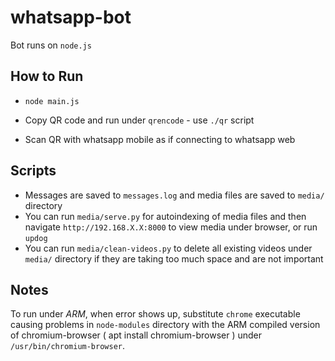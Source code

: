 # whatsapp-bot

Bot runs on `node.js`

## How to Run

 - ```node main.js```

 - Copy QR code and run under `qrencode` - use `./qr` script
 
 - Scan QR with whatsapp mobile as if connecting to whatsapp web

## Scripts

 - Messages are saved to `messages.log` and media files are saved to `media/` directory
 - You can run `media/serve.py` for autoindexing of media files and then navigate `http://192.168.X.X:8000` to view media under browser, or run `updog`
 - You can run `media/clean-videos.py` to delete all existing videos under `media/` directory if they are taking too much space and are not important

## Notes

To run under *ARM*, when error shows up, substitute `chrome` executable causing problems in `node-modules` directory with the ARM compiled version of chromium-browser ( apt install chromium-browser ) under `/usr/bin/chromium-browser`.
